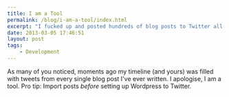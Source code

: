 ```yaml
---
title: I am a Tool
permalink: /blog/i-am-a-tool/index.html
excerpt: "I fucked up and posted hundreds of blog posts to Twitter all at once"
date: 2013-03-05 17:46:51
layout: post
tags:
    - Development
---
```


As many of you noticed, moments ago my timeline (and yours) was filled with tweets from every single blog post I've ever written. I apologise, I am a tool. Pro tip: Import posts _before_ setting up Wordpress to Twitter.